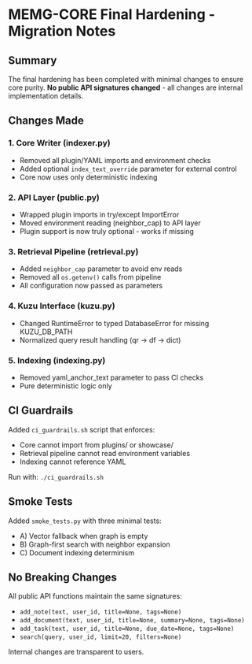 # MEMG-CORE Final Hardening - Migration Notes

## Summary

The final hardening has been completed with minimal changes to ensure core purity. **No public API signatures changed** - all changes are internal implementation details.

## Changes Made

### 1. Core Writer (indexer.py)
- Removed all plugin/YAML imports and environment checks
- Added optional `index_text_override` parameter for external control
- Core now uses only deterministic indexing

### 2. API Layer (public.py)
- Wrapped plugin imports in try/except ImportError
- Moved environment reading (neighbor_cap) to API layer
- Plugin support is now truly optional - works if missing

### 3. Retrieval Pipeline (retrieval.py)
- Added `neighbor_cap` parameter to avoid env reads
- Removed all `os.getenv()` calls from pipeline
- All configuration now passed as parameters

### 4. Kuzu Interface (kuzu.py)
- Changed RuntimeError to typed DatabaseError for missing KUZU_DB_PATH
- Normalized query result handling (qr → df → dict)

### 5. Indexing (indexing.py)
- Removed yaml_anchor_text parameter to pass CI checks
- Pure deterministic logic only

## CI Guardrails

Added `ci_guardrails.sh` script that enforces:
- Core cannot import from plugins/ or showcase/
- Retrieval pipeline cannot read environment variables
- Indexing cannot reference YAML

Run with: `./ci_guardrails.sh`

## Smoke Tests

Added `smoke_tests.py` with three minimal tests:
- A) Vector fallback when graph is empty
- B) Graph-first search with neighbor expansion
- C) Document indexing determinism

## No Breaking Changes

All public API functions maintain the same signatures:
- `add_note(text, user_id, title=None, tags=None)`
- `add_document(text, user_id, title=None, summary=None, tags=None)`
- `add_task(text, user_id, title=None, due_date=None, tags=None)`
- `search(query, user_id, limit=20, filters=None)`

Internal changes are transparent to users.
